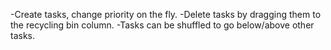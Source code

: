-Create tasks, change priority on the fly.
-Delete tasks by dragging them to the recycling bin column.
-Tasks can be shuffled to go below/above other tasks.
